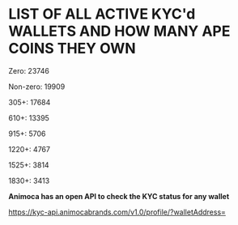 # LIST OF ALL ACTIVE KYC'd WALLETS AND HOW MANY APE COINS THEY OWN

Zero: 23746

Non-zero: 19909

305+: 17684

610+: 13395

915+: 5706

1220+: 4767

1525+: 3814

1830+: 3413

**Animoca has an open API to check the KYC status for any wallet**

https://kyc-api.animocabrands.com/v1.0/profile/?walletAddress=